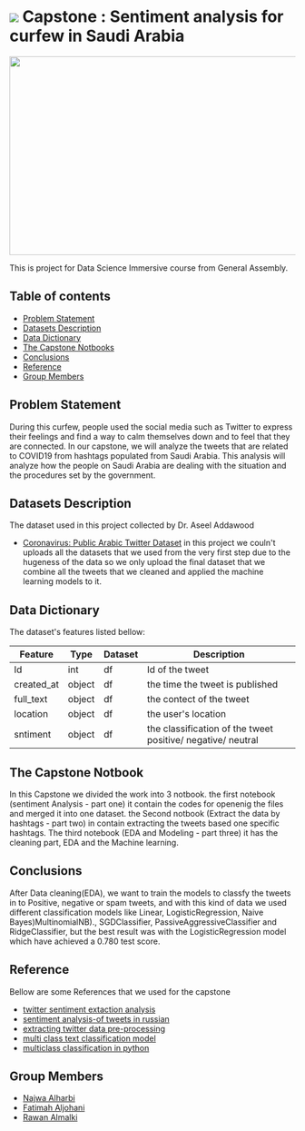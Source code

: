 # ![](https://ga-dash.s3.amazonaws.com/production/assets/logo-9f88ae6c9c3871690e33280fcf557f33.png) Capstone : Sentiment analysis for curfew in Saudi Arabia

<img src="https://www.al-khaleeg.com/wp-content/uploads/2020/04/IMG-20200420-WA0157.jpg" style="height: 350px; width: 900px">




This is project for Data Science Immersive course from General Assembly.

## Table of contents
* [Problem Statement](#Problem-Statement)
* [Datasets Description](#Datasets-Description)
* [Data Dictionary](#Data-Dictionary)
* [The Capstone Notbooks](#capstone-Notbook)
* [Conclusions](#Conclusions)
* [Reference](#Reference)
* [Group Members](#Group-Members)


## Problem Statement <a name="Problem-Statement"></a>

During this curfew, people used the social media such as Twitter to express their feelings and find a way to calm themselves down and to feel that they are connected. In our capstone, we will analyze the tweets that are related to COVID19 from hashtags populated from Saudi Arabia. This analysis will analyze how the people on Saudi Arabia are dealing with the situation and the procedures set by the government.



## Datasets Description <a name="Datasets-Description"></a>

The dataset used in this project collected by Dr. Aseel Addawood

* [Coronavirus: Public Arabic Twitter Dataset](https://github.com/aseelad/Coronavirus-Public-Arabic-Twitter-Data-Set/)
in this project we couln't uploads all the datasets that we used from the very first step due to the hugeness of the data
so we only upload the final dataset that we combine all the tweets that we cleaned and applied the machine learning models to it.




##  Data Dictionary <a name="Data-Dictionary"></a>

The dataset's features listed bellow:

|Feature|Type|Dataset|Description|
|---|---|---|---|
|Id|int|df|Id of the tweet|
|created_at|object|df|the time the tweet is published |
|full_text|object|df|the contect of the tweet|
|location|object|df|the user's location|
|sntiment|object|df|the classification of the tweet positive/ negative/ neutral|

##  The Capstone Notbook <a name="capstone-Notbook"></a>

In this Capstone we divided the work into 3 notbook. the first notebook (sentiment Analysis - part one) it contain
the codes for openenig the files and merged it into one dataset. the Second notbook (Extract the data by hashtags - part two) in contain extracting the tweets based one specific hashtags. The third notebook (EDA and Modeling - part three) it has the cleaning part, EDA and the Machine learning.

## Conclusions <a name="Conclusions"></a>

After Data cleaning(EDA), we want to train the models to classfy the tweets in to Positive, negative or spam tweets, and with this kind of data we used different classification models like Linear, LogisticRegression, Naive Bayes)MultinomialNB)., SGDClassifier, PassiveAggressiveClassifier and RidgeClassifier, but the best result was with the LogisticRegression model which have achieved a 0.780 test score.



## Reference <a name="Reference"></a>

Bellow are some References that we used for the capstone
* [twitter sentiment extaction analysis](https://www.kaggle.com/tanulsingh077/twitter-sentiment-extaction-analysis-eda-and-model)
* [sentiment analysis-of tweets in russian](https://github.com/sismetanin/sentiment-analysis-of-tweets-in-russian/blob/master/Sentiment%20Analysis%20of%20Tweets%20in%20Russian%20using%20Multinomial%20Naive%20Bayes.ipynb)
* [extracting twitter data pre-processing](https://towardsdatascience.com/extracting-twitter-data-pre-processing-and-sentiment-analysis-using-python-3-0-7192bd8b47cf)
* [multi class text classification model](https://towardsdatascience.com/multi-class-text-classification-model-comparison-and-selection-5eb066197568)
* [multiclass classification in python](https://setscholars.net/2019/02/10/how-to-classify-wine-using-sklearn-linear_models-multiclass-classification-in-python/)


## Group Members <a name="Group-Members"></a>

* [Najwa Alharbi](https://www.linkedin.com/in/najwa-sayyaf-alharbi/)
* [Fatimah Aljohani](https://www.linkedin.com/in/fatmah-aljohani/)
* [Rawan Almalki](https://www.linkedin.com/in/rawan-almalki/)
